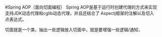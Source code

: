 #Spring AOP（面向切面编程）
Spring AOP是基于运行时创建代理的方式来实现
支持JDK动态代理和cglib动态代理，并且还结合了
Aspectj框架的注解以及切入点表达式。

切面就是一个类，抽出一些逻辑放入切面中，就是要增强一些逻辑/通知，